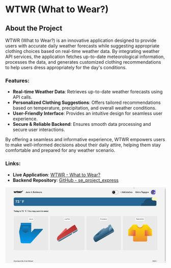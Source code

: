 # WTWR (What to Wear?)

## About the Project

WTWR (What to Wear?) is an innovative application designed to provide users with accurate daily weather forecasts while suggesting appropriate clothing choices based on real-time weather data. By integrating weather API services, the application fetches up-to-date meteorological information, processes the data, and generates customized clothing recommendations to help users dress appropriately for the day's conditions.

### Features:
- **Real-time Weather Data**: Retrieves up-to-date weather forecasts using API calls.
- **Personalized Clothing Suggestions**: Offers tailored recommendations based on temperature, precipitation, and overall weather conditions.
- **User-Friendly Interface**: Provides an intuitive design for seamless user experience.
- **Secure & Reliable Backend**: Ensures smooth data processing and secure user interactions.

By offering a seamless and informative experience, WTWR empowers users to make well-informed decisions about their daily attire, helping them stay comfortable and prepared for any weather scenario.

### Links:
- **Live Application**: [WTWR - What to Wear?](https://styleforecast.vercel.app/)
- **Backend Repository**: [GitHub - se_project_express](https://github.com/aniahb101/se_project_express)

![WTWR App Preview](src/images/1719367494343.jpg)

